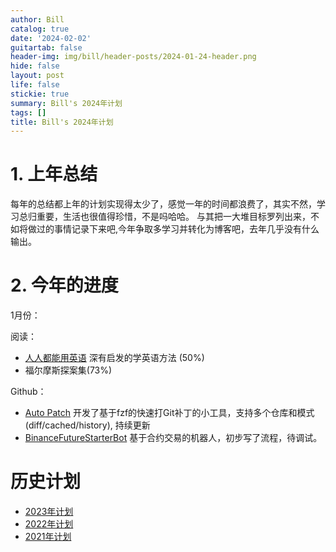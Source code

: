```yaml
---
author: Bill
catalog: true
date: '2024-02-02'
guitartab: false
header-img: img/bill/header-posts/2024-01-24-header.png
hide: false
layout: post
life: false
stickie: true
summary: Bill's 2024年计划
tags: []
title: Bill's 2024年计划
---
```

# 1. 上年总结

每年的总结都上年的计划实现得太少了，感觉一年的时间都浪费了，其实不然，学习总归重要，生活也很值得珍惜，不是吗哈哈。
与其把一大堆目标罗列出来，不如将做过的事情记录下来吧,今年争取多学习并转化为博客吧，去年几乎没有什么输出。

# 2. 今年的进度

1月份：

阅读：

*   [人人都能用英语](https://github.com/xiaolai/everyone-can-use-english) 深有启发的学英语方法 (50%)
*   福尔摩斯探案集(73%)

Github：

*   [Auto Patch](https://github.com/ProgrammerBill/auto_patch)  开发了基于fzf的快速打Git补丁的小工具，支持多个仓库和模式(diff/cached/history), 持续更新
*   [BinanceFutureStarterBot](https://github.com/ProgrammerBill/BinanceFutureStarterBot)  基于合约交易的机器人，初步写了流程，待调试。

# 历史计划

*   [2023年计划](https://www.cjcbill.com/2023/01/05/plan/)
*   [2022年计划](http://www.cjcbill.com/2022/04/10/plan)
*   [2021年计划](http://www.cjcbill.com/2021/02/09/plan/)


